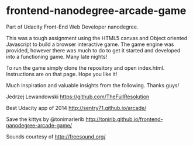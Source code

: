 frontend-nanodegree-arcade-game
===============================

Part of Udacity Front-End Web Developer nanodegree.

This was a tough assignment using the HTML5 canvas and Object oriented Javascript to build a browser interactive game. The game engine was provided, however there was much to do to get it started and developed into a functioning game. Many late nights!

To run the game simply clone the repository and open index.html. Instructions are on that page. Hope you like it!

Much inspiration and valuable insights from the following. Thanks guys!

Jedrzej Lewandowski https://github.com/TheFullResolution

Best Udacity app of 2014 http://sentry71.github.io/arcade/

Save the kittys by @tonimarierib http://tonirib.github.io/frontend-nanodegree-arcade-game/

Sounds courtesy of http://freesound.org/

